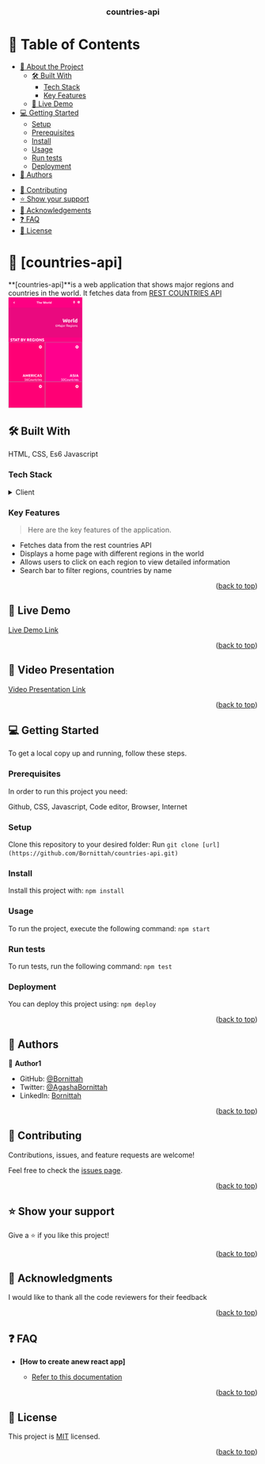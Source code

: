 <a name="readme-top"></a>

<div align="center">
  <h3><b>countries-api</b></h3>

</div>

<!-- TABLE OF CONTENTS -->

# 📗 Table of Contents

- [📖 About the Project](#about-project)
  - [🛠 Built With](#built-with)
    - [Tech Stack](#tech-stack)
    - [Key Features](#key-features)
  - [🚀 Live Demo](#live-demo)
- [💻 Getting Started](#getting-started)
  - [Setup](#setup)
  - [Prerequisites](#prerequisites)
  - [Install](#install)
  - [Usage](#usage)
  - [Run tests](#run-tests)
  - [Deployment](#triangular_flag_on_post-deployment)
- [👥 Authors](#authors)
<!-- - [🔭 Future Features](#future-features) -->
- [🤝 Contributing](#contributing)
- [⭐️ Show your support](#support)
- [🙏 Acknowledgements](#acknowledgements)
- [❓ FAQ](#faq)
- [📝 License](#license)

<!-- PROJECT DESCRIPTION -->

# 📖 [countries-api] <a name="about-project"></a>

**[countries-api]**is a web application that shows major regions and countries in the world. It fetches data from <a href="https://restcountries.com/#api-endpoints-v3-all">REST COUNTRIES API</a>
<img src="./public/countries-api.png" width="150px">

## 🛠 Built With <a name="built-with"></a>
HTML, CSS, Es6 Javascript
### Tech Stack <a name="tech-stack"></a>

<details>
  <summary>Client</summary>
  <ul>
    <li><a href="https://react-redux.js.org/">React Redux</a></li>
  </ul>
</details>


<!-- Features -->

### Key Features <a name="key-features"></a>

>Here are the key features of the application.

- Fetches data from the rest countries API
- Displays a home page with different regions in the world
- Allows users to click on each region to view detailed  information
- Search bar to filter regions, countries by name

<p align="right">(<a href="#readme-top">back to top</a>)</p>

<!-- LIVE DEMO -->

## 🚀 Live Demo <a name="live-demo"></a>

[Live Demo Link](https://countries-api-8kc4.onrender.com/)

<p align="right">(<a href="#readme-top">back to top</a>)</p>

## 🚀 Video Presentation <a name="live-demo"></a>

[Video Presentation Link](https://www.loom.com/share/5992228604784bc596ca0b50830df0c9)

<p align="right">(<a href="#readme-top">back to top</a>)</p>

<!-- GETTING STARTED -->

## 💻 Getting Started <a name="getting-started"></a>


To get a local copy up and running, follow these steps.

### Prerequisites

In order to run this project you need:

Github, CSS, Javascript, Code editor, Browser, Internet

### Setup

Clone this repository to your desired folder:
Run `git clone [url](https://github.com/Bornittah/countries-api.git)`


### Install

Install this project with:
`npm install`

### Usage

To run the project, execute the following command:
`npm start`

### Run tests

To run tests, run the following command:
`npm test`

### Deployment

You can deploy this project using:
`npm deploy`

<p align="right">(<a href="#readme-top">back to top</a>)</p>

<!-- AUTHORS -->

## 👥 Authors <a name="authors"></a>


👤 **Author1**

- GitHub: [@Bornittah](https://github.com/Bornittah)
- Twitter: [@AgashaBornittah](https://twitter.com/AgashaBornittah)
- LinkedIn: [Bornittah](www.linkedin.com/in/agasha-bornittah)


<p align="right">(<a href="#readme-top">back to top</a>)</p>

<!-- CONTRIBUTING -->

## 🤝 Contributing <a name="contributing"></a>

Contributions, issues, and feature requests are welcome!

Feel free to check the [issues page](https://github.com/Bornittah/countries-api/issues).

<p align="right">(<a href="#readme-top">back to top</a>)</p>

<!-- SUPPORT -->

## ⭐️ Show your support <a name="support"></a>

Give a ⭐️ if you like this project!

<p align="right">(<a href="#readme-top">back to top</a>)</p>

<!-- ACKNOWLEDGEMENTS -->

## 🙏 Acknowledgments <a name="acknowledgements"></a>

I would like to thank all the code reviewers for their feedback

<p align="right">(<a href="#readme-top">back to top</a>)</p>

<!-- FAQ (optional) -->

## ❓ FAQ <a name="faq"></a>

- **[How to create anew react app]**

  - [Refer to this documentation](https://reactjs.org/docs/create-a-new-react-app.html)



<p align="right">(<a href="#readme-top">back to top</a>)</p>

<!-- LICENSE -->

## 📝 License <a name="license"></a>

This project is [MIT](./LICENSE) licensed.


<p align="right">(<a href="#readme-top">back to top</a>)</p>
